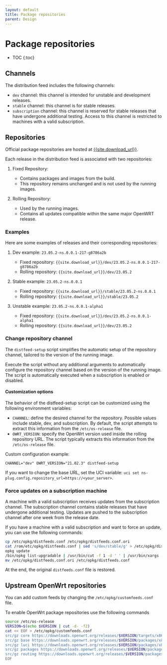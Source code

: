 ```yaml
---
layout: default
title: Package repositories
parent: Design
---
```


# Package repositories

* TOC
{:toc}

## Channels

The distribution feed includes the following channels:

- `dev` channel: this channel is intended for unstable and development releases.
- `stable` channel: this channel is for stable releases.
- `subscription` channel: this channel is reserved for stable releases that have undergone additional testing. Access to this channel is restricted to machines with a valid subscription.

## Repositories

Official package repositories are hosted at [{{site.download_url}}]({{site.download_url}}/index.html).

Each release in the distribution feed is associated with two repositories:

1. Fixed Repository:
    - Contains packages and images from the build.
    - This repository remains unchanged and is not used by the running images.

2. Rolling Repository:
    - Used by the running images.
    - Contains all updates compatible within the same major OpenWRT release.

### Examples

Here are some examples of releases and their corresponding repositories:

1. Dev example: `23.05.2-ns.0.0.1-217-g8786a2b`
    - Fixed repository: `{{site.download_url}}/dev/23.05.2-ns.0.0.1-217-g8786a2b`
    - Rolling repository: `{{site.download_url}}/dev/23.05.2`

2. Stable example: `23.05.2-ns.0.0.1`
    - Fixed repository: `{{site.download_url}}/stable/23.05.2-ns.0.0.1`
    - Rolling repository: `{{site.download_url}}/stable/23.05.2`

3. Unstable example: `23.05.2-ns.0.0.1-alpha1`
    - Fixed repository: `{{site.download_url}}/dev/23.05.2-ns.0.0.1-alpha1`
    - Rolling repository: `{{site.download_url}}/dev/23.05.2`

### Change repository channel

The `distfeed-setup` script simplifies the automatic setup of the repository channel, tailored to the version of the running image. 

Execute the script without any additional arguments to automatically configure the repository channel based on the version of the running image.
The script is automatically executed when a subscription is enabled or disabled.

#### Customization options

The behavior of the distfeed-setup script can be customized using the following environment variables:

- `CHANNEL`: define the desired channel for the repository. Possible values include stable, dev, and subscription.
   By default, the script attempts to extract this information from the `/etc/os-release` file.
- `OWRT_VERSION`: specify the OpenWrt version used inside the rolling repository URL.
   The script typically extracts this information from the `/etc/os-release` file.

Custom configuration example:
```
CHANNEL="dev" OWRT_VERSION="21.02.3" distfeed-setup
```

If you want to change the base URL, set the UCI variable: `uci set ns-plug.config.repository_url=https://<your_server>`.

### Force updates on a subscription machine

A machine with a valid subscription receives updates from the subscription channel.
The subscription channel contains stable releases that have undergone additional testing.
Updates are pushed to the subscription channel after one week from the release date.

If you have a machine with a valid subscription and want to force an update, you can use the following commands:

```bash
cp /etc/opkg/distfeeds.conf /etc/opkg/distfeeds.conf.ori
cat /rom/etc/opkg/distfeeds.conf | sed 's/dev/stable/g' > /etc/opkg/distfeeds.conf
opkg update
/bin/opkg list-upgradable | /usr/bin/cut -f 1 -d ' ' | /usr/bin/xargs -r opkg upgrade && echo "Update successful!"
mv /etc/opkg/distfeeds.conf.ori /etc/opkg/distfeeds.conf
```

At the end, the original `distfeeds.conf` file is restored.

## Upstream OpenWrt repositories

You can add custom feeds by changing the `/etc/opkg/customfeeds.conf` file.

To enable OpenWrt package repositories use the following commands
```bash
source /etc/os-release
VERSION=$(echo $VERSION | cut -d- -f2)
cat << EOF > /etc/opkg/customfeeds.conf 
src/gz core https://downloads.openwrt.org/releases/$VERSION/targets/x86/64/packages
src/gz base https://downloads.openwrt.org/releases/$VERSION/packages/x86_64/base
src/gz luci https://downloads.openwrt.org/releases/$VERSION/packages/x86_64/luci
src/gz packages https://downloads.openwrt.org/releases/$VERSION/packages/x86_64/packages
src/gz routing https://downloads.openwrt.org/releases/$VERSION/packages/x86_64/routing
EOF
```
